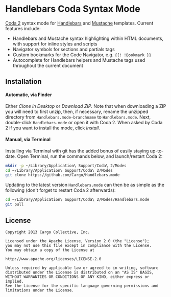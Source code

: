 # Handlebars Coda Syntax Mode

[Coda 2](http://panic.com/coda) syntax mode for [Handlebars](http://handlebarsjs.com) and [Mustache](http://mustache.github.io) templates. Current features include:

* Handlebars and Mustache syntax highlighting within HTML documents, with support for inline styles and scripts
* Navigator symbols for sections and partials tags
* Custom bookmarks for the Code Navigator, e.g. `{{! !Bookmark }}`
* Autocomplete for Handlebars helpers and Mustache tags used throughout the current document

## Installation

#### Automatic, via Finder

Either *Clone in Desktop* or *Download ZIP*. Note that when downloading a ZIP you will need to first unzip, then, if necessary, rename the unzipped directory from `Handlebars.mode-branchname` to `Handlebars.mode`. Next, double-click `Handlebars.mode` or open it with Coda 2. When asked by Coda 2 if you want to install the mode, click *Install*.

#### Manual, via Terminal

Installing via Terminal with git has the added bonus of easily staying up-to-date. Open Terminal, run the commands below, and launch/restart Coda 2:

```bash
mkdir -p ~/Library/Application\ Support/Coda\ 2/Modes
cd ~/Library/Application\ Support/Coda\ 2/Modes
git clone https://github.com/Cargo/Handlebars.mode
```

Updating to the latest version `Handlebars.mode` can then be as simple as the following (don't forget to restart Coda 2 afterwards):

```bash
cd ~/Library/Application\ Support/Coda\ 2/Modes/Handlebars.mode
git pull
```

## License
```
Copyright 2013 Cargo Collective, Inc.

Licensed under the Apache License, Version 2.0 (the "License");
you may not use this file except in compliance with the License.
You may obtain a copy of the License at

http://www.apache.org/licenses/LICENSE-2.0

Unless required by applicable law or agreed to in writing, software
distributed under the License is distributed on an "AS IS" BASIS,
WITHOUT WARRANTIES OR CONDITIONS OF ANY KIND, either express or implied.
See the License for the specific language governing permissions and
limitations under the License.
```
